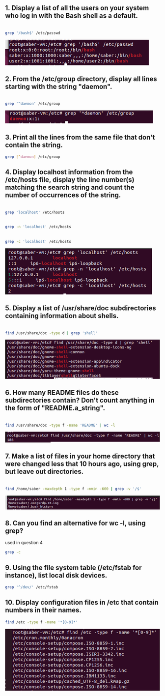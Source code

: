 ## 1. Display a list of all the users on your system who log in with the Bash shell as a default.
```bash

grep '/bash$' /etc/passwd
```
![Alt text](image.png)
## 2. From the /etc/group directory, display all lines starting with the string "daemon".
```bash

grep '^daemon' /etc/group
```
![Alt text](image-1.png)
## 3. Print all the lines from the same file that don't contain the string.
```bash
grep [^daemon] /etc/group
```
## 4. Display localhost information from the /etc/hosts file, display the line number(s) matching the search string and count the number of occurrences of the string.
```bash

grep 'localhost' /etc/hosts
```
```bash

grep -n 'localhost' /etc/hosts
```
```bash

grep -c 'localhost' /etc/hosts
```
![Alt text](image-2.png)
## 5. Display a list of /usr/share/doc subdirectories containing information about shells.
```bash

find /usr/share/doc -type d | grep 'shell'
```
![Alt text](image-3.png)
## 6. How many README files do these subdirectories contain? Don't count anything in the form of "README.a_string".
```bash

find /usr/share/doc -type f -name 'README' | wc -l
```
![Alt text](image-4.png)
## 7. Make a list of files in your home directory that were changed less that 10 hours ago, using grep, but leave out directories.
```bash

find /home/saber -maxdepth 1 -type f -mmin -600 | grep -v '/$'
```
![Alt text](image-7.png)
## 8. Can you find an alternative for wc -l, using grep?
used in question 4
```bash
grep -c 
```
## 9. Using the file system table (/etc/fstab for instance), list local disk devices.
```bash
grep '^/dev/' /etc/fstab

```
## 10. Display configuration files in /etc that contain numbers in their names.
```bash
find /etc -type f -name '*[0-9]*'
```
![Alt text](image-6.png)